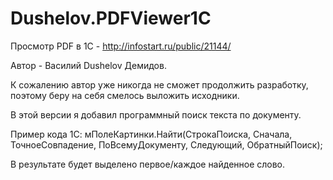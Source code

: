 # Dushelov.PDFViewer1C
Просмотр PDF в 1С - http://infostart.ru/public/21144/

Автор - Василий Dushelov Демидов. 

К сожалению автор уже никогда не сможет продолжить разработку, поэтому беру на себя смелось выложить исходники.

В этой версии я добавил программный поиск текста по документу.

Пример кода 1С: 
  мПолеКартинки.Найти(СтрокаПоиска, Сначала, ТочноеСовпадение, ПоВсемуДокументу, Следующий, ОбратныйПоиск);
  
В результате будет выделено первое/каждое найденное слово.
